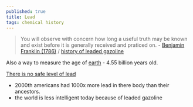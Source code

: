 ```yaml
---
published: true
title: Lead
tags: chemical history
---
```

> You will observe with concern how long a useful truth may be known and exist before it is generally received and praticed on. - [Benjamin Franklin (1786)](https://historyofinformation.com/detail.php?id=4759) / [history of leaded gazoline](https://youtu.be/IV3dnLzthDA?t=718)

Also a way to measure the age of [earth](https://www.youtube.com/watch?v=IV3dnLzthDA&t=800s) - 4.55 billion years old.

[There is no safe level of lead](https://youtu.be/IV3dnLzthDA?t=616)
- 2000th americans had 1000x more lead in there body than their ancestors.
- the world is less intelligent today because of leaded gazoline


